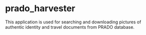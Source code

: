 # prado_harvester
This application is used for searching and downloading pictures of authentic identity and travel documents from PRADO database.
